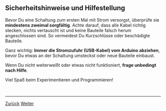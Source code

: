 <link rel="stylesheet" href="assets/css/custom.css?v=2">

## Sicherheitshinweise und Hilfestellung

Bevor Du eine Schaltung zum ersten Mal mit Strom versorgst, überprüfe sie **mindestens zweimal sorgfältig**. Achte darauf, dass alle Kabel richtig stecken, nichts vertauscht ist und keine Bauteile falsch herum angeschlossen sind. So vermeidest Du Kurzschlüsse oder beschädigte Bauteile.

Ganz wichtig: **Immer die Stromzufuhr (USB-Kabel) vom Arduino abziehen**, bevor Du etwas an der Schaltung umsteckst oder neue Bauteile einbaust.

Wenn Du nicht weiterweißt oder etwas nicht funktioniert, **frage unbedingt nach Hilfe**.

Viel Spaß beim Experimentieren und Programmieren!

<p class="spacing-1">&nbsp;</p>

---

<div class="nav-container">
  <a href="Kursstart" class="button">Zurück</a>
  <a href="Grundlagen1" class="button">Weiter</a>
</div>
